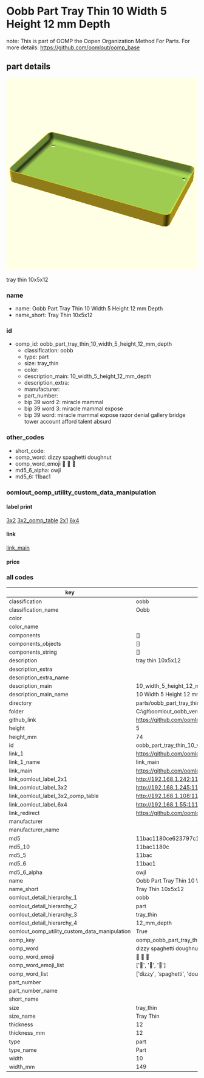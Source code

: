 # Oobb Part Tray Thin 10 Width 5 Height 12 mm Depth  

note: This is part of OOMP the Oopen Organization Method For Parts. For more details: https://github.com/oomlout/oomp_base

##  part details
  

[![](3dpr.png)](3dpr.png)

tray thin 10x5x12



### name
* name: Oobb Part Tray Thin 10 Width 5 Height 12 mm Depth
* name_short: Tray Thin 10x5x12 
### id
* oomp_id: oobb_part_tray_thin_10_width_5_height_12_mm_depth
  * classification: oobb
  * type: part
  * size: tray_thin
  * color: 
  * description_main: 10_width_5_height_12_mm_depth
  * description_extra: 
  * manufacturer: 
  * part_number: 
  * bip 39 word 2: miracle mammal
  * bip 39 word 3: miracle mammal expose
  * bip 39 word: miracle mammal expose razor denial gallery bridge tower account afford talent absurd

### other_codes
* short_code: 
* oomp_word: dizzy spaghetti doughnut
* oomp_word_emoji :dizzy: :spaghetti: :doughnut:
* md5_6_alpha: owjl
* md5_6: 11bac1






### oomlout_oomp_utility_custom_data_manipulation
#### label print
[3x2](http://192.168.1.245:1112/?label=oomp%20owjl)
[3x2_oomp_table](http://192.168.1.108:1112/?label=oomp%20owjl)
[2x1](http://192.168.1.242:1112/?label=oomp%20owjl)
[6x4](http://192.168.1.55:1112/?label=oomp%20owjl)    

#### link

[link_main](https://github.com/oomlout/oomlout_oobb_version_4_generated_parts/tree/main/navigation_oomp/oobb/part/tray_thin/10_width_5_height_12_mm_depth/part)                              

#### price







### all codes 
| key | value |  
| --- | --- |  
| classification | oobb |  
| classification_name | Oobb |  
| color |  |  
| color_name |  |  
| components | [] |  
| components_objects | [] |  
| components_string | [] |  
| description | tray thin 10x5x12 |  
| description_extra |  |  
| description_extra_name |  |  
| description_main | 10_width_5_height_12_mm_depth |  
| description_main_name | 10 Width 5 Height 12 mm Depth |  
| directory | parts/oobb_part_tray_thin_10_width_5_height_12_mm_depth |  
| folder | C:\gh\oomlout_oobb_version_4_generated_parts\parts\oobb_part_tray_thin_10_width_5_height_12_mm_depth |  
| github_link | https://github.com/oomlout/oomlout_oomp_part_src/tree/main/parts/oobb_part_tray_thin_10_width_5_height_12_mm_depth |  
| height | 5 |  
| height_mm | 74 |  
| id | oobb_part_tray_thin_10_width_5_height_12_mm_depth |  
| link_1 | https://github.com/oomlout/oomlout_oobb_version_4_generated_parts/tree/main/navigation_oomp/oobb/part/tray_thin/10_width_5_height_12_mm_depth/part |  
| link_1_name | link_main |  
| link_main | https://github.com/oomlout/oomlout_oobb_version_4_generated_parts/tree/main/navigation_oomp/oobb/part/tray_thin/10_width_5_height_12_mm_depth/part |  
| link_oomlout_label_2x1 | http://192.168.1.242:1112/?label=oomp%20owjl |  
| link_oomlout_label_3x2 | http://192.168.1.245:1112/?label=oomp%20owjl |  
| link_oomlout_label_3x2_oomp_table | http://192.168.1.108:1112/?label=oomp%20owjl |  
| link_oomlout_label_6x4 | http://192.168.1.55:1112/?label=oomp%20owjl |  
| link_redirect | https://github.com/oomlout/oomlout_oobb_version_4_generated_parts/tree/main/parts/oobb_tray_thin_10_05_12 |  
| manufacturer |  |  
| manufacturer_name |  |  
| md5 | 11bac1180ce623797c1d3b2aa161ac6b |  
| md5_10 | 11bac1180c |  
| md5_5 | 11bac |  
| md5_6 | 11bac1 |  
| md5_6_alpha | owjl |  
| name | Oobb Part Tray Thin 10 Width 5 Height 12 mm Depth |  
| name_short | Tray Thin 10x5x12  |  
| oomlout_detail_hierarchy_1 | oobb |  
| oomlout_detail_hierarchy_2 | part |  
| oomlout_detail_hierarchy_3 | tray_thin |  
| oomlout_detail_hierarchy_4 | 12_mm_depth |  
| oomlout_oomp_utility_custom_data_manipulation | True |  
| oomp_key | oomp_oobb_part_tray_thin_10_width_5_height_12_mm_depth |  
| oomp_word | dizzy spaghetti doughnut |  
| oomp_word_emoji | :dizzy: :spaghetti: :doughnut: |  
| oomp_word_emoji_list | [':dizzy:', ':spaghetti:', ':doughnut:'] |  
| oomp_word_list | ['dizzy', 'spaghetti', 'doughnut'] |  
| part_number |  |  
| part_number_name |  |  
| short_name |  |  
| size | tray_thin |  
| size_name | Tray Thin |  
| thickness | 12 |  
| thickness_mm | 12 |  
| type | part |  
| type_name | Part |  
| width | 10 |  
| width_mm | 149 |  
